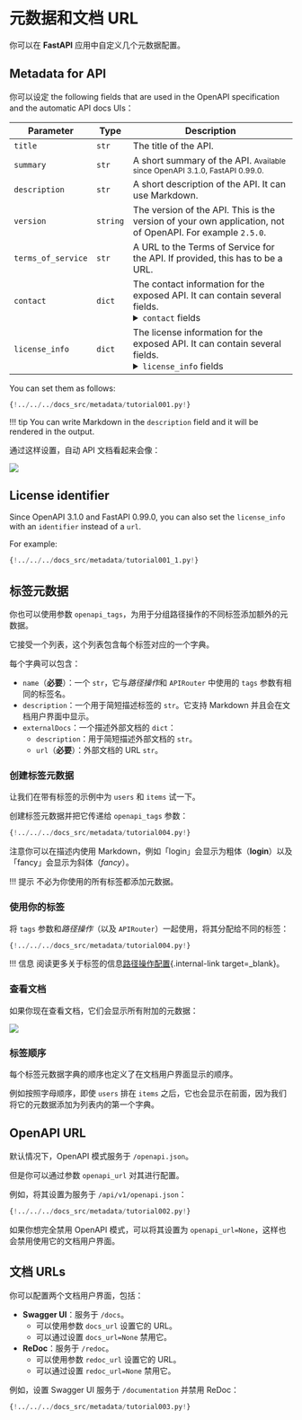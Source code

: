 # 元数据和文档 URL

你可以在 **FastAPI** 应用中自定义几个元数据配置。

## Metadata for API

你可以设定 the following fields that are used in the OpenAPI specification and the automatic API docs UIs：

| Parameter | Type | Description |
|------------|------|-------------|
| `title` | `str` | The title of the API. |
| `summary` | `str` | A short summary of the API. <small>Available since OpenAPI 3.1.0, FastAPI 0.99.0.</small> |
| `description` | `str` | A short description of the API. It can use Markdown. |
| `version` | `string` | The version of the API. This is the version of your own application, not of OpenAPI. For example `2.5.0`. |
| `terms_of_service` | `str` | A URL to the Terms of Service for the API. If provided, this has to be a URL. |
| `contact` | `dict` | The contact information for the exposed API. It can contain several fields. <details><summary><code>contact</code> fields</summary><table><thead><tr><th>Parameter</th><th>Type</th><th>Description</th></tr></thead><tbody><tr><td><code>name</code></td><td><code>str</code></td><td>The identifying name of the contact person/organization.</td></tr><tr><td><code>url</code></td><td><code>str</code></td><td>The URL pointing to the contact information. MUST be in the format of a URL.</td></tr><tr><td><code>email</code></td><td><code>str</code></td><td>The email address of the contact person/organization. MUST be in the format of an email address.</td></tr></tbody></table></details> |
| `license_info` | `dict` | The license information for the exposed API. It can contain several fields. <details><summary><code>license_info</code> fields</summary><table><thead><tr><th>Parameter</th><th>Type</th><th>Description</th></tr></thead><tbody><tr><td><code>name</code></td><td><code>str</code></td><td><strong>REQUIRED</strong> (if a <code>license_info</code> is set). The license name used for the API.</td></tr><tr><td><code>identifier</code></td><td><code>str</code></td><td>An <a href="https://spdx.dev/spdx-specification-21-web-version/#h.jxpfx0ykyb60" class="external-link" target="_blank">SPDX</a> license expression for the API. The <code>identifier</code> field is mutually exclusive of the <code>url</code> field. <small>Available since OpenAPI 3.1.0, FastAPI 0.99.0.</small></td></tr><tr><td><code>url</code></td><td><code>str</code></td><td>A URL to the license used for the API. MUST be in the format of a URL.</td></tr></tbody></table></details> |

You can set them as follows:

```Python hl_lines="3-16  19-32"
{!../../../docs_src/metadata/tutorial001.py!}
```

!!! tip
    You can write Markdown in the `description` field and it will be rendered in the output.

通过这样设置，自动 API 文档看起来会像：

<img src="/img/tutorial/metadata/image01.png">

## License identifier

Since OpenAPI 3.1.0 and FastAPI 0.99.0, you can also set the `license_info` with an `identifier` instead of a `url`.

For example:

```Python hl_lines="31"
{!../../../docs_src/metadata/tutorial001_1.py!}
```

## 标签元数据

你也可以使用参数 `openapi_tags`，为用于分组路径操作的不同标签添加额外的元数据。

它接受一个列表，这个列表包含每个标签对应的一个字典。

每个字典可以包含：

* `name`（**必要**）：一个 `str`，它与*路径操作*和 `APIRouter` 中使用的 `tags` 参数有相同的标签名。
* `description`：一个用于简短描述标签的 `str`。它支持 Markdown 并且会在文档用户界面中显示。
* `externalDocs`：一个描述外部文档的 `dict`：
    * `description`：用于简短描述外部文档的 `str`。
    * `url`（**必要**）：外部文档的 URL `str`。

### 创建标签元数据

让我们在带有标签的示例中为 `users` 和 `items` 试一下。

创建标签元数据并把它传递给 `openapi_tags` 参数：

```Python hl_lines="3-16  18"
{!../../../docs_src/metadata/tutorial004.py!}
```

注意你可以在描述内使用 Markdown，例如「login」会显示为粗体（**login**）以及「fancy」会显示为斜体（_fancy_）。

!!! 提示
    不必为你使用的所有标签都添加元数据。

### 使用你的标签

将 `tags` 参数和*路径操作*（以及 `APIRouter`）一起使用，将其分配给不同的标签：

```Python hl_lines="21  26"
{!../../../docs_src/metadata/tutorial004.py!}
```

!!! 信息
    阅读更多关于标签的信息[路径操作配置](../path-operation-configuration/#tags){.internal-link target=_blank}。

### 查看文档

如果你现在查看文档，它们会显示所有附加的元数据：

<img src="/img/tutorial/metadata/image02.png">

### 标签顺序

每个标签元数据字典的顺序也定义了在文档用户界面显示的顺序。

例如按照字母顺序，即使 `users` 排在 `items` 之后，它也会显示在前面，因为我们将它的元数据添加为列表内的第一个字典。

## OpenAPI URL

默认情况下，OpenAPI 模式服务于 `/openapi.json`。

但是你可以通过参数 `openapi_url` 对其进行配置。

例如，将其设置为服务于 `/api/v1/openapi.json`：

```Python hl_lines="3"
{!../../../docs_src/metadata/tutorial002.py!}
```

如果你想完全禁用 OpenAPI 模式，可以将其设置为 `openapi_url=None`，这样也会禁用使用它的文档用户界面。

## 文档 URLs

你可以配置两个文档用户界面，包括：

* **Swagger UI**：服务于 `/docs`。
    * 可以使用参数 `docs_url` 设置它的 URL。
    * 可以通过设置 `docs_url=None` 禁用它。
* **ReDoc**：服务于 `/redoc`。
    * 可以使用参数 `redoc_url` 设置它的 URL。
    * 可以通过设置 `redoc_url=None` 禁用它。

例如，设置 Swagger UI 服务于 `/documentation` 并禁用 ReDoc：

```Python hl_lines="3"
{!../../../docs_src/metadata/tutorial003.py!}
```
